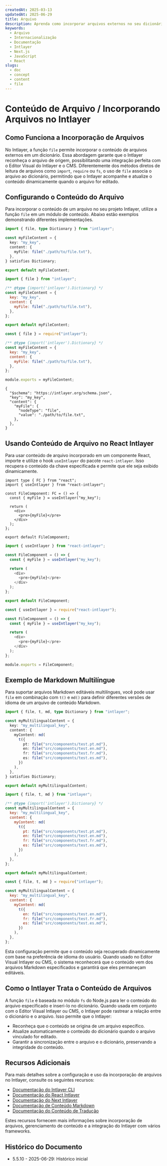 ```yaml
---
createdAt: 2025-03-13
updatedAt: 2025-06-29
title: Arquivo
description: Aprenda como incorporar arquivos externos no seu dicionário de conteúdo usando a função `file`. Esta documentação explica como o Intlayer vincula e gerencia o conteúdo de arquivos dinamicamente.
keywords:
  - Arquivo
  - Internacionalização
  - Documentação
  - Intlayer
  - Next.js
  - JavaScript
  - React
slugs:
  - doc
  - concept
  - content
  - file
---
```


# Conteúdo de Arquivo / Incorporando Arquivos no Intlayer

## Como Funciona a Incorporação de Arquivos

No Intlayer, a função `file` permite incorporar o conteúdo de arquivos externos em um dicionário. Essa abordagem garante que o Intlayer reconheça o arquivo de origem, possibilitando uma integração perfeita com o Editor Visual do Intlayer e o CMS. Diferentemente dos métodos diretos de leitura de arquivos como `import`, `require` ou `fs`, o uso de `file` associa o arquivo ao dicionário, permitindo que o Intlayer acompanhe e atualize o conteúdo dinamicamente quando o arquivo for editado.

## Configurando o Conteúdo do Arquivo

Para incorporar o conteúdo de um arquivo no seu projeto Intlayer, utilize a função `file` em um módulo de conteúdo. Abaixo estão exemplos demonstrando diferentes implementações.

```typescript fileName="**/*.content.ts" contentDeclarationFormat="typescript"
import { file, type Dictionary } from "intlayer";

const myFileContent = {
  key: "my_key",
  content: {
    myFile: file("./path/to/file.txt"),
  },
} satisfies Dictionary;

export default myFileContent;
```

```javascript fileName="**/*.content.mjs" contentDeclarationFormat="esm"
import { file } from "intlayer";

/** @type {import('intlayer').Dictionary} */
const myFileContent = {
  key: "my_key",
  content: {
    myFile: file("./path/to/file.txt"),
  },
};

export default myFileContent;
```

```javascript fileName="**/*.content.cjs" contentDeclarationFormat="commonjs"
const { file } = require("intlayer");

/** @type {import('intlayer').Dictionary} */
const myFileContent = {
  key: "my_key",
  content: {
    myFile: file("./path/to/file.txt"),
  },
};

module.exports = myFileContent;
```

```json5 fileName="**/*.content.json" contentDeclarationFormat="json"
{
  "$schema": "https://intlayer.org/schema.json",
  "key": "my_key",
  "content": {
    "myFile": {
      "nodeType": "file",
      "value": "./path/to/file.txt",
    },
  },
}
```

## Usando Conteúdo de Arquivo no React Intlayer

Para usar conteúdo de arquivo incorporado em um componente React, importe e utilize o hook `useIntlayer` do pacote `react-intlayer`. Isso recupera o conteúdo da chave especificada e permite que ele seja exibido dinamicamente.

```tsx fileName="**/*.tsx" codeFormat="typescript"
import type { FC } from "react";
import { useIntlayer } from "react-intlayer";

const FileComponent: FC = () => {
  const { myFile } = useIntlayer("my_key");

  return (
    <div>
      <pre>{myFile}</pre>
    </div>
  );
};

export default FileComponent;
```

```javascript fileName="**/*.mjx" codeFormat="esm"
import { useIntlayer } from "react-intlayer";

const FileComponent = () => {
  const { myFile } = useIntlayer("my_key");

  return (
    <div>
      <pre>{myFile}</pre>
    </div>
  );
};

export default FileComponent;
```

```javascript fileName="**/*.cjs" codeFormat="commonjs"
const { useIntlayer } = require("react-intlayer");

const FileComponent = () => {
  const { myFile } = useIntlayer("my_key");

  return (
    <div>
      <pre>{myFile}</pre>
    </div>
  );
};

module.exports = FileComponent;
```

## Exemplo de Markdown Multilíngue

Para suportar arquivos Markdown editáveis multilíngues, você pode usar `file` em combinação com `t()` e `md()` para definir diferentes versões de idioma de um arquivo de conteúdo Markdown.

```typescript fileName="**/*.content.ts" contentDeclarationFormat="typescript"
import { file, t, md, type Dictionary } from "intlayer";

const myMultilingualContent = {
  key: "my_multilingual_key",
  content: {
    myContent: md(
      t({
        pt: file("src/components/test.pt.md"),
        en: file("src/components/test.en.md"),
        fr: file("src/components/test.fr.md"),
        es: file("src/components/test.es.md"),
      })
    ),
  },
} satisfies Dictionary;

export default myMultilingualContent;
```

```javascript fileName="**/*.content.mjs" contentDeclarationFormat="esm"
import { file, t, md } from "intlayer";

/** @type {import('intlayer').Dictionary} */
const myMultilingualContent = {
  key: "my_multilingual_key",
  content: {
    myContent: md(
      t({
        pt: file("src/components/test.pt.md"),
        en: file("src/components/test.en.md"),
        fr: file("src/components/test.fr.md"),
        es: file("src/components/test.es.md"),
      })
    ),
  },
};

export default myMultilingualContent;
```

```javascript fileName="**/*.content.cjs" contentDeclarationFormat="commonjs"
const { file, t, md } = require("intlayer");

const myMultilingualContent = {
  key: "my_multilingual_key",
  content: {
    myContent: md(
      t({
        en: file("src/components/test.en.md"),
        fr: file("src/components/test.fr.md"),
        es: file("src/components/test.es.md"),
      })
    ),
  },
};
```

Esta configuração permite que o conteúdo seja recuperado dinamicamente com base na preferência de idioma do usuário. Quando usado no Editor Visual Intlayer ou CMS, o sistema reconhecerá que o conteúdo vem dos arquivos Markdown especificados e garantirá que eles permaneçam editáveis.

## Como o Intlayer Trata o Conteúdo de Arquivos

A função `file` é baseada no módulo `fs` do Node.js para ler o conteúdo do arquivo especificado e inseri-lo no dicionário. Quando usada em conjunto com o Editor Visual Intlayer ou CMS, o Intlayer pode rastrear a relação entre o dicionário e o arquivo. Isso permite que o Intlayer:

- Reconheça que o conteúdo se origina de um arquivo específico.
- Atualize automaticamente o conteúdo do dicionário quando o arquivo vinculado for editado.
- Garantir a sincronização entre o arquivo e o dicionário, preservando a integridade do conteúdo.

## Recursos Adicionais

Para mais detalhes sobre a configuração e uso da incorporação de arquivos no Intlayer, consulte os seguintes recursos:

- [Documentação do Intlayer CLI](https://github.com/aymericzip/intlayer/blob/main/docs/docs/pt/intlayer_cli.md)
- [Documentação do React Intlayer](https://github.com/aymericzip/intlayer/blob/main/docs/docs/pt/intlayer_with_create_react_app.md)
- [Documentação do Next Intlayer](https://github.com/aymericzip/intlayer/blob/main/docs/docs/pt/intlayer_with_nextjs_15.md)
- [Documentação de Conteúdo Markdown](https://github.com/aymericzip/intlayer/blob/main/docs/docs/pt/dictionary/markdown.md)
- [Documentação do Conteúdo de Tradução](https://github.com/aymericzip/intlayer/blob/main/docs/docs/pt/dictionary/translation.md)

Estes recursos fornecem mais informações sobre incorporação de arquivos, gerenciamento de conteúdo e a integração do Intlayer com vários frameworks.

## Histórico do Documento

- 5.5.10 - 2025-06-29: Histórico inicial
